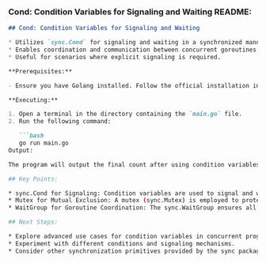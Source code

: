 ### Cond: Condition Variables for Signaling and Waiting README:

```markdown
## Cond: Condition Variables for Signaling and Waiting

* Utilizes `sync.Cond` for signaling and waiting in a synchronized manner.
* Enables coordination and communication between concurrent goroutines.
* Useful for scenarios where explicit signaling is required.

**Prerequisites:**

- Ensure you have Golang installed. Follow the official installation instructions at [https://go.dev/doc/install](https://go.dev/doc/install).

**Executing:**

1. Open a terminal in the directory containing the `main.go` file.
2. Run the following command:

   ```bash
   go run main.go
Output:

The program will output the final count after using condition variables to signal and wait for certain conditions.

## Key Points:

* sync.Cond for Signaling: Condition variables are used to signal and wait for specific conditions.
* Mutex for Mutual Exclusion: A mutex (sync.Mutex) is employed to protect the shared variable.
* WaitGroup for Goroutine Coordination: The sync.WaitGroup ensures all goroutines complete before displaying the final count.

## Next Steps:

* Explore advanced use cases for condition variables in concurrent programming.
* Experiment with different conditions and signaling mechanisms.
* Consider other synchronization primitives provided by the sync package for specific scenarios.